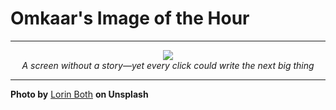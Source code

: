 # Omkaar's Image of the Hour

---

<div align="center">

<a href="https://unsplash.com/photos/hands-hold-up-an-open-laptop-with-a-blank-screen-8IkP2_AEsDU">
  <img src="https://images.unsplash.com/photo-1750056393331-82e69d28c9d9?crop=entropy&cs=tinysrgb&fit=max&fm=jpg&ixid=M3w3NjA2Nzh8MHwxfHJhbmRvbXx8fHx8fHx8fDE3NTA2ODcyMDB8&ixlib=rb-4.1.0&q=80&w=1080" style="max-width:100%; height:auto;">
</a>

<br>
<i>A screen without a story—yet every click could write the next big thing</i>

</div>

---

**Photo by** [Lorin Both](https://unsplash.com/@lorinboth) **on Unsplash**
